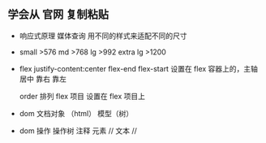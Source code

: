 ##  学会从 官网 复制粘贴
-   响应式原理
    媒体查询 用不同的样式来适配不同的尺寸
-   small >576
    md >768
    lg >992
    extra lg >1200   

-   flex
    justify-content:center flex-end flex-start
    设置在 flex 容器上的，主轴 居中 靠右 靠左

    order 排列 flex 项目 设置在 flex 项目上 

-   dom
    文档对象 （html） 模型（树）
-   dom 操作 操作树
    注释 
    元素  //
    文本  //
